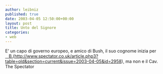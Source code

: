 ```yaml
---
author: leibniz
published: true
date: 2003-04-05 12:50:00+00:00
layout: post
title: Unto del Signore
categories:
- web
---
```


E' un capo di governo europeo, e amico di Bush, il suo cognome inizia per  [   B.]()(http://www.spectator.co.uk/article.php3?table=old&section=current&issue=2003-04-05&id=2958), ma non e il Cav.   
The Spectator

